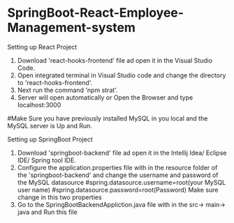 # SpringBoot-React-Employee-Management-system

Setting up React Project 
1. Download 'react-hooks-frontend' file ad open it in the Visual Studio Code.
2. Open integrated terminal in Visual Studio code and change the directory to 'react-hooks-frontend'.
3. Next run the command 'npm strat'.
4. Server will open automatically or Open the Browser and type localhost:3000

#Make Sure you have previously installed MySQL in you local and the MySQL server is Up and Run.

Setting up SpringBoot Project
1. Download 'springboot-backend' file ad open it in the Intellij Idea/ Eclipse IDE/ Spring tool IDE.
2. Configure the application.properties file with in the resource folder of the 'springboot-backend' and change the username and password of the MySQL datasource
#spring.datasource.username=root(your MySQL user name)
#spring.datasource.password=root(Password) Make sure change in this two properties
3. Go to the SpringBootBackendAppliction.java file with in the src-> main-> java and Run this file
